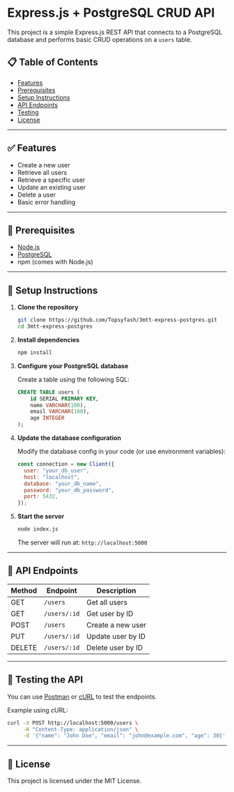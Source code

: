 # Express.js + PostgreSQL CRUD API

This project is a simple Express.js REST API that connects to a PostgreSQL database and performs basic CRUD operations on a `users` table.

## 📋 Table of Contents

- [Features](#features)
- [Prerequisites](#prerequisites)
- [Setup Instructions](#setup-instructions)
- [API Endpoints](#api-endpoints)
- [Testing](#testing)
- [License](#license)

---

## ✅ Features

- Create a new user
- Retrieve all users
- Retrieve a specific user
- Update an existing user
- Delete a user
- Basic error handling

---

## 🔧 Prerequisites

- [Node.js](https://nodejs.org/)
- [PostgreSQL](https://www.postgresql.org/)
- npm (comes with Node.js)

---

## 🚀 Setup Instructions

1. **Clone the repository**

   ```bash
   git clone https://github.com/Topsyfash/3mtt-express-postgres.git
   cd 3mtt-express-postgres
   ```

2. **Install dependencies**

   ```bash
   npm install
   ```

3. **Configure your PostgreSQL database**

   Create a table using the following SQL:

   ```sql
   CREATE TABLE users (
       id SERIAL PRIMARY KEY,
       name VARCHAR(100),
       email VARCHAR(100),
       age INTEGER
   );
   ```

4. **Update the database configuration**

   Modify the database config in your code (or use environment variables):

   ```js
   const connection = new Client({
     user: "your_db_user",
     host: "localhost",
     database: "your_db_name",
     password: "your_db_password",
     port: 5432,
   });
   ```

5. **Start the server**

   ```bash
   node index.js
   ```

   The server will run at: `http://localhost:5000`

---

## 📡 API Endpoints

| Method | Endpoint       | Description           |
|--------|----------------|-----------------------|
| GET    | `/users`       | Get all users         |
| GET    | `/users/:id`   | Get user by ID        |
| POST   | `/users`       | Create a new user     |
| PUT    | `/users/:id`   | Update user by ID     |
| DELETE | `/users/:id`   | Delete user by ID     |

---

## 🧪 Testing the API

You can use [Postman](https://www.postman.com/) or [cURL](https://curl.se/) to test the endpoints.

Example using cURL:

```bash
curl -X POST http://localhost:5000/users \
     -H "Content-Type: application/json" \
     -d '{"name": "John Doe", "email": "john@example.com", "age": 30}'
```

---

## 📄 License

This project is licensed under the MIT License.